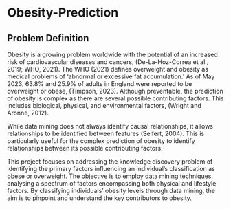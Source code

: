 # Obesity-Prediction

## Problem Definition

Obesity is a growing problem worldwide with the potential of an increased risk of cardiovascular diseases and cancers, (De-La-Hoz-Correa et al., 2019; WHO, 2021). The WHO (2021) defines overweight and obesity as medical problems of ‘abnormal or excessive fat accumulation.’ As of May 2023, 63.8% and 25.9% of adults in England were reported to be overweight or obese, (Timpson, 2023). Although preventable, the prediction of obesity is complex as there are several possible contributing factors. This includes biological, physical, and environmental factors, (Wright and Aronne, 2012).

While data mining does not always identify causal relationships, it allows relationships to be identified between features (Seifert, 2004). This is particularly useful for the complex prediction of obesity to identify relationships between its possible contributing factors.

This project focuses on addressing the knowledge discovery problem of identifying the primary factors influencing an individual’s classification as obese or overweight. The objective is to employ data mining techniques, analysing a spectrum of factors encompassing both physical and lifestyle factors. By classifying individuals’ obesity levels through data mining, the aim is to pinpoint and understand the
key contributors to obesity.
